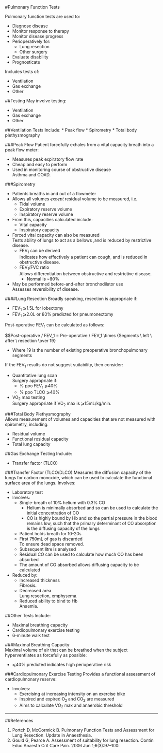 #Pulmonary Function Tests

Pulmonary function tests are used to:
* Diagnose disease
* Monitor response to therapy
* Monitor disease progress
* Perioperatively for:
	* Lung resection
	* Other surgery
* Evaluate disability
* Prognosticate


Includes tests of:
* Ventilation
* Gas exchange
* Other

##Testing
May involve testing:
* Ventilation
* Gas exchange
* Other

##Ventilation Tests
Include:
	* Peak flow
	* Spirometry
	* Total body plethysmography

###Peak Flow
Patient forcefully exhales from a vital capacity breath into a peak flow meter:
* Measures peak expiratory flow rate
* Cheap and easy to perform
* Used in monitoring course of obstructive disease  
Asthma and COAD.

###Spirometry
* Patients breaths in and out of a flowmeter
* Allows all volumes *except* residual volume to be measured, i.e.
	* Tidal volume
	* Expiratory reserve volume
	* Inspiratory reserve volume
* From this, capacities calculated include:
	* Vital capacity
	* Inspiratory capacity
* Forced vital capacity can also be measured  
Tests ability of lungs to act as a bellows ,and is reduced by restrictive disease.
	* FEV<sub>1</sub> can be derived  
	Indicates how effectively a patient can cough, and is reduced in obstructive disease.
	* FEV<sub>1</sub>/FVC ratio  
	Allows differentiation between obstructive and restrictive disease.
		* Normal is ~80%
* May be performed before-and-after bronchodilator use  
Assesses reversibility of disease.


####Lung Resection
Broadly speaking, resection is appropriate if:
* FEV<sub>1</sub> ⩾1.5L for lobectomy
* FEV<sub>1</sub> ⩾2.0L or 80% predicted for pneumonectomy

Post-operative FEV<sub>1</sub> can be calculated as follows:

$$Post-operative / FEV_1 = Pre-operative / FEV_1 \times {Segments \ left \ after \ resection \over 19}
* Where 19 is the number of existing preoperative bronchopulmonary segments


If the FEV<sub>1</sub> results do not suggest suitability, then consider:
* Quantitative lung scan  
Surgery appropriate if:
	* % ppo FEV<sub>1</sub> ⩾40%
	* % ppo TLCO ⩾40%
* VO<sub>2</sub> max testing  
Surgery appropriate if VO<sub>2</sub> max is ⩾15mL/kg/min.

###Total Body Plethysmography  
Allows measurement of volumes and capacities that are not measured with spirometry, including:
* Residual volume
* Functional residual capacity
* Total lung capacity

##Gas Exchange Testing
Include:
* Transfer factor (TLCO)

###Transfer Factor (TLCO/DLCO)
Measures the diffusion capacity of the lungs for carbon monoxide, which can be used to calculate the functional surface area of the lungs. Involves:
* Laboratory test
* Involves:
	* Single-breath of 10% helium with 0.3% CO
		* Helium is minimally absorbed and so can be used to calculate the initial concentration of CO
		* CO is highly bound by Hb and so the partial pressure in the blood remains low, such that the primary determinant of CO absorption is the diffusing capacity of the lungs
	* Patient holds breath for 10-20s
	* First 750mL of gas is discarded  
	To ensure dead space removed.
	* Subsequent litre is analysed
	* Residual CO can be used to calculate how much CO has been absorbed
	* The amount of CO absorbed allows diffusing capacity to be calculated
* Reduced by:
	* Increased thickness  
	Fibrosis.
	* Decreased area  
	Lung resection, emphysema.
	* Reduced ability to bind to Hb  
	Anaemia.

##Other Tests
Include:
* Maximal breathing capacity
* Cardiopulmonary exercise testing
* 6-minute walk test

###Maximal Breathing Capacity  
Maximal volume of air that can be breathed when the subject hyperventilates as forcefully as possible:
* ⩽40% predicted indicates high perioperative risk


###Cardiopulmonary Exercise Testing
Provides a functional assessment of cardiopulmonary reserve:
* Involves:
	* Exercising at increasing intensity on an exercise bike
	* Inspired and expired O<sub>2</sub> and CO<sub>2</sub> are measured
	* Aims to calculate VO<sub>2</sub> max and anaerobic threshold


---
##References
1. Portch D, McCormick B. Pulmonary Function Tests and Assessment for Lung Resection. Update in Anaesthesia.
1. Gould G, Pearce A. Assessment of suitability for lung resection. Contin Educ Anaesth Crit Care Pain. 2006 Jun 1;6(3):97–100. 
